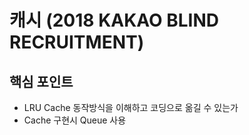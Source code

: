 # 캐시 (2018 KAKAO BLIND RECRUITMENT)

## 핵심 포인트

- LRU Cache 동작방식을 이해하고 코딩으로 옮길 수 있는가
- Cache 구현시 Queue 사용